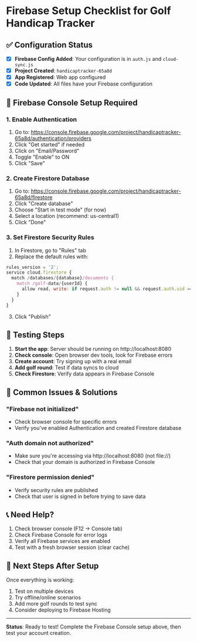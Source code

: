 # Firebase Setup Checklist for Golf Handicap Tracker

## ✅ Configuration Status

- [x] **Firebase Config Added**: Your configuration is in `auth.js` and `cloud-sync.js`
- [x] **Project Created**: `handicaptracker-65a8d`
- [x] **App Registered**: Web app configured
- [x] **Code Updated**: All files have your Firebase configuration

## 🔧 Firebase Console Setup Required

### 1. Enable Authentication
1. Go to: https://console.firebase.google.com/project/handicaptracker-65a8d/authentication/providers
2. Click "Get started" if needed
3. Click on "Email/Password"
4. Toggle "Enable" to ON
5. Click "Save"

### 2. Create Firestore Database
1. Go to: https://console.firebase.google.com/project/handicaptracker-65a8d/firestore
2. Click "Create database"
3. Choose "Start in test mode" (for now)
4. Select a location (recommend: us-central1)
5. Click "Done"

### 3. Set Firestore Security Rules
1. In Firestore, go to "Rules" tab
2. Replace the default rules with:

```javascript
rules_version = '2';
service cloud.firestore {
  match /databases/{database}/documents {
    match /golf-data/{userId} {
      allow read, write: if request.auth != null && request.auth.uid == userId;
    }
  }
}
```

3. Click "Publish"

## 🧪 Testing Steps

1. **Start the app**: Server should be running on http://localhost:8080
2. **Check console**: Open browser dev tools, look for Firebase errors
3. **Create account**: Try signing up with a real email
4. **Add golf round**: Test if data syncs to cloud
5. **Check Firestore**: Verify data appears in Firebase Console

## 🚨 Common Issues & Solutions

### "Firebase not initialized"
- Check browser console for specific errors
- Verify you've enabled Authentication and created Firestore database

### "Auth domain not authorized"
- Make sure you're accessing via http://localhost:8080 (not file://)
- Check that your domain is authorized in Firebase Console

### "Firestore permission denied"
- Verify security rules are published
- Check that user is signed in before trying to save data

## 📞 Need Help?

1. Check browser console (F12 → Console tab)
2. Check Firebase Console for error logs
3. Verify all Firebase services are enabled
4. Test with a fresh browser session (clear cache)

## 🎯 Next Steps After Setup

Once everything is working:
1. Test on multiple devices
2. Try offline/online scenarios
3. Add more golf rounds to test sync
4. Consider deploying to Firebase Hosting

---

**Status**: Ready to test! Complete the Firebase Console setup above, then test your account creation.
